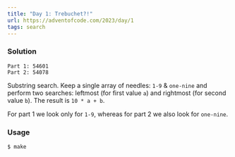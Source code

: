 ```yaml
---
title: "Day 1: Trebuchet?!"
url: https://adventofcode.com/2023/day/1
tags: search
---
```


### Solution
```
Part 1: 54601
Part 2: 54078
```
Substring search. Keep a single array of needles: `1-9` & `one-nine` and
perform two searches: leftmost (for first value `a`) and rightmost (for second value `b`).
The result is `10 * a + b`.

For part 1 we look only for `1-9`, whereas for part 2 we also look for `one-nine`.

### Usage
```
$ make
```
